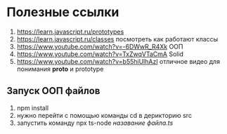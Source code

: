 # Полезные ссылки

1. https://learn.javascript.ru/prototypes
2. https://learn.javascript.ru/classes посмотреть как работают классы
3. https://www.youtube.com/watch?v=-6DWwR_R4Xk ООП
4. https://www.youtube.com/watch?v=TxZwqVTaCmA Solid
5. https://www.youtube.com/watch?v=b55hiUlhAzI отличное видео для понимания __proto__ и prototype

## Запуск ООП файлов
1. npm install
2. нужно перейти с помощью команды cd в дерикторию src
3. запустить команду npx ts-node *назавание файла.ts*
